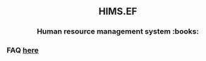 <h2 align="center">HIMS.EF</h2> 
<h3 align="center">Human resource management system  :books:</h3>

### FAQ <a href="https://github.com/Dev-incubator/HIMS/wiki/FAQ" target="_blank">here</a>
